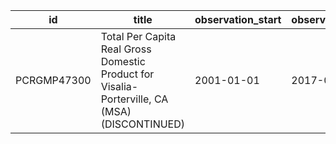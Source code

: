 | id          | title                                                                                         | observation_start   | observation_end   |
|-------------|-----------------------------------------------------------------------------------------------|---------------------|-------------------|
| PCRGMP47300 | Total Per Capita Real Gross Domestic Product for Visalia-Porterville, CA (MSA) (DISCONTINUED) | 2001-01-01          | 2017-01-01        |